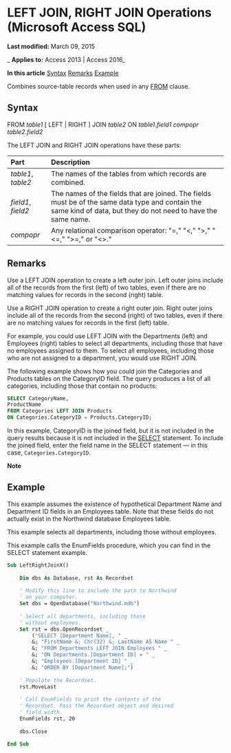 
# LEFT JOIN, RIGHT JOIN Operations (Microsoft Access SQL)

 **Last modified:** March 09, 2015

 _ **Applies to:** Access 2013 | Access 2016_

 **In this article**
[Syntax](#sectionSection0)
[Remarks](#sectionSection1)
[ Example](#sectionSection2)


Combines source-table records when used in any [FROM](http://msdn.microsoft.com/library/f3c5931e-2768-198e-d69c-095a01c23bb5%28Office.15%29.aspx) clause.

## Syntax
<a name="sectionSection0"> </a>

FROM  _table1_ [ LEFT | RIGHT ] JOIN _table2_ ON _table1.field1_ _compopr table2.field2_

The LEFT JOIN and RIGHT JOIN operations have these parts:



|**Part**|**Description**|
|:-----|:-----|
| _table1_, _table2_|The names of the tables from which records are combined.|
| _field1_, _field2_|The names of the fields that are joined. The fields must be of the same data type and contain the same kind of data, but they do not need to have the same name.|
| _compopr_|Any relational comparison operator: "=," "<," ">," "<=," ">=," or "<>."|

## Remarks
<a name="sectionSection1"> </a>

Use a LEFT JOIN operation to create a left outer join. Left outer joins include all of the records from the first (left) of two tables, even if there are no matching values for records in the second (right) table.

Use a RIGHT JOIN operation to create a right outer join. Right outer joins include all of the records from the second (right) of two tables, even if there are no matching values for records in the first (left) table.

For example, you could use LEFT JOIN with the Departments (left) and Employees (right) tables to select all departments, including those that have no employees assigned to them. To select all employees, including those who are not assigned to a department, you would use RIGHT JOIN.

The following example shows how you could join the Categories and Products tables on the CategoryID field. The query produces a list of all categories, including those that contain no products:




```sql
SELECT CategoryName, 
ProductName 
FROM Categories LEFT JOIN Products 
ON Categories.CategoryID = Products.CategoryID;
```

In this example, CategoryID is the joined field, but it is not included in the query results because it is not included in the [SELECT](a5c9da94-5f9e-0fc0-767a-4117f38a5ef3.md) statement. To include the joined field, enter the field name in the SELECT statement — in this case, `Categories.CategoryID`.




 **Note**  


## Example
<a name="sectionSection2"> </a>

This example assumes the existence of hypothetical Department Name and Department ID fields in an Employees table. Note that these fields do not actually exist in the Northwind database Employees table.

This example selects all departments, including those without employees.

This example calls the EnumFields procedure, which you can find in the SELECT statement example.




```vb
Sub LeftRightJoinX() 
 
    Dim dbs As Database, rst As Recordset 
 
    ' Modify this line to include the path to Northwind 
    ' on your computer. 
    Set dbs = OpenDatabase("Northwind.mdb") 
     
    ' Select all departments, including those  
    ' without employees. 
    Set rst = dbs.OpenRecordset _ 
        ("SELECT [Department Name], " _ 
        &; "FirstName &; Chr(32) &; LastName AS Name " _ 
        &; "FROM Departments LEFT JOIN Employees " _ 
        &; "ON Departments.[Department ID] = " _ 
        &; "Employees.[Department ID] " _ 
        &; "ORDER BY [Department Name];") 
     
    ' Populate the Recordset. 
    rst.MoveLast 
     
    ' Call EnumFields to print the contents of the  
    ' Recordset. Pass the Recordset object and desired 
    ' field width. 
    EnumFields rst, 20 
 
    dbs.Close 
 
End Sub
```

